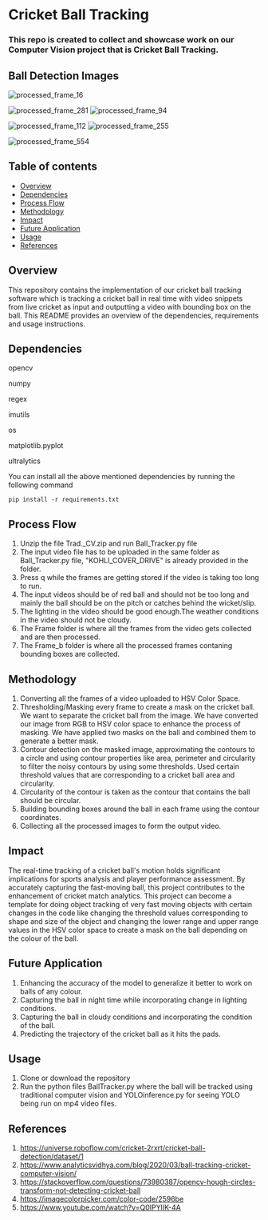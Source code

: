 # Cricket Ball Tracking
### This repo is created to collect and showcase work on our Computer Vision project that is Cricket Ball Tracking.

## Ball Detection Images
![processed_frame_16](https://github.com/HarshSingh18/CV_Project/assets/145864657/a0feb8b2-7297-4fcd-8d10-be6ac88562ae)

![processed_frame_281](https://github.com/HarshSingh18/CV_Project/assets/145864657/8e95795d-d661-45ee-a7ed-beb67442f502)
![processed_frame_94](https://github.com/HarshSingh18/CV_Project/assets/145864657/5d2b05ab-a016-4dde-8fc1-b621368e2404)

![processed_frame_112](https://github.com/HarshSingh18/CV_Project/assets/145864657/7316afcd-0572-4db5-8326-16ed2e1499f5)
![processed_frame_255](https://github.com/HarshSingh18/CV_Project/assets/145864657/137009b7-21f2-4992-9ff2-ae53268d8cfc)

![processed_frame_554](https://github.com/HarshSingh18/CV_Project/assets/145864657/9f591c9b-3f14-4785-a19a-50d746b08374)

## Table of contents
* [Overview](#overview)
* [Dependencies](#dependencies)
* [Process Flow](ProcessFlow)
* [Methodology](#Methodology)
* [Impact](#Impact)
* [Future Application](#FutureApplication)
* [Usage](#usage)
* [References](References)

## Overview
This repository contains the implementation of our cricket ball tracking software which is tracking a cricket ball in real time with video snippets from live cricket as input and outputting a video with bounding box on the ball. This README provides an overview of the dependencies, requirements and usage instructions.

## Dependencies

opencv

numpy

regex

imutils

os

matplotlib.pyplot

ultralytics

You can install all the above mentioned dependencies by running the following command
```
pip install -r requirements.txt
```


## Process Flow
1. Unzip the file Trad._CV.zip and run Ball_Tracker.py file
2. The input video file  has to be uploaded in the same folder as Ball_Tracker.py file, "KOHLI_COVER_DRIVE" is already provided in the folder.
3. Press q while the frames are getting stored if the video is taking too long to run.
4. The input videos should be of red ball and should not be too long and mainly the ball should be on the pitch or catches behind the wicket/slip.
5. The lighting in the video should be good enough.The weather conditions in the video should not be cloudy.
6. The Frame folder is where all the frames from the video gets collected and are then processed.
6. The Frame_b folder is where all the processed frames contaning bounding boxes are collected.
   
## Methodology
1. Converting all the frames of a video uploaded to HSV Color Space.
2. Thresholding/Masking every frame to create a mask on the cricket ball. We want to separate the cricket ball from the image. We have converted our image from RGB    to HSV color space to enhance the process of masking. We have applied two masks on the ball and combined them to generate a better mask.
3. Contour detection on the masked image, approximating the contours to a circle and using contour properties like area, perimeter and circularity to filter the       noisy contours by using some thresholds. Used certain threshold values that are corresponding to a cricket ball area and circularity.
4. Circularity of the contour is taken as the contour that contains the ball should be circular.
5. Building bounding boxes around the ball in each frame using the contour coordinates.
6. Collecting all the processed images to form the output video.
   
## Impact 
The real-time tracking of a cricket ball's motion holds significant implications for sports analysis and player performance assessment. By accurately capturing the fast-moving ball, this project contributes to the enhancement of cricket match analytics. This project can become a template for doing object tracking of very fast moving objects with certain changes in the code like changing the threshold values corresponding to shape and size of the object and changing the lower range and upper range values in the HSV color space to create a mask on the ball depending on the colour of the ball. 

## Future Application
1. Enhancing the accuracy of the model to generalize it better to work on balls of any colour.
2. Capturing the ball in night time while incorporating change in lighting conditions.
3. Capturing the ball in cloudy conditions and incorporating the condition of the ball.
4. Predicting the trajectory of the cricket ball as it hits the pads.


## Usage
1. Clone or download the repository
2. Run the python files BallTracker.py where the ball will be tracked using traditional computer vision and YOLOinference.py for seeing YOLO being run on mp4 video files.

## References
1. https://universe.roboflow.com/cricket-2rxrt/cricket-ball-detection/dataset/1
2. https://www.analyticsvidhya.com/blog/2020/03/ball-tracking-cricket-computer-vision/
3. https://stackoverflow.com/questions/73980387/opencv-hough-circles-transform-not-detecting-cricket-ball
4. https://imagecolorpicker.com/color-code/2596be
5. https://www.youtube.com/watch?v=Q0IPYlIK-4A


